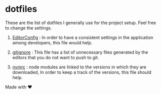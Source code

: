 # dotfiles
These are the list of dotfiles I generally use for the project setup. Feel free to change the settings.

1. [EditorConfig](http://editorconfig.org/) : 
In order to have a consistent settings in the application among developers, this file would help.

2. [gitignore](https://git-scm.com/docs/gitignore) : This file has a list of unnecessary files generated by the editors that you do not want to push to git.

3. [nvmrc](https://github.com/creationix/nvm) : 
node modules are linked to the versions in which they are downloaded, In order to keep a track of the versions, this file should help.

Made with &#9829;
